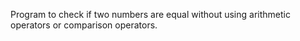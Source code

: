 Program to check if two numbers are equal without using arithmetic operators or comparison operators.